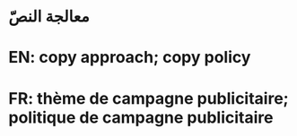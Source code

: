 # معالجة النصّ

# EN: copy approach; copy policy

# FR: thème de campagne publicitaire; politique de campagne publicitaire
